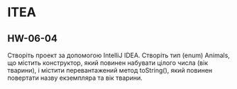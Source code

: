 # ITEA
## HW-06-04
Створіть проект за допомогою IntelliJ IDEA. Створіть тип (enum) Animals, що містить конструктор, 
який повинен набувати цілого числа (вік тварини), і містити перевантажений метод toString(), 
який повинен повертати назву екземпляра та вік тварини.